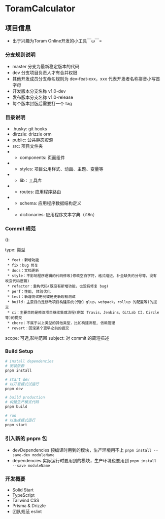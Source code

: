 # ToramCalculator

## 项目信息

- 出于兴趣为Toram Online开发的小工具￣ω￣=


### 分支规则说明

- master 分支为最新稳定版本的代码
- dev 分支项目负责人才有合并权限
- 其他开发成员分支命名规则为 dev-feat-xxx，xxx 代表开发者名称拼音小写首字母
- 开发版本分支名称 v1.0-dev
- 发布版本分支名称 v1.0-release
- 每个版本封版后需要打一个 tag

### 目录说明

- .husky: git hooks
- dirzzle: drizzle orm
- public: 公共静态资源
- src: 项目文件夹
- - components: 页面组件
- - styles: 项目公用样式、动画、主题、变量等
- - lib：工具库
- - routes: 应用程序路由
- - schema: 应用程序数据结构定义
- - dictionaries: 应用程序文本字典（i18n）

### Commit 规范

<type>(<scope>): <subject>

type: 类型

```
 * feat：新增功能
 * fix：bug 修复
 * docs：文档更新
 * style：不影响程序逻辑的代码修改(修改空白字符，格式缩进，补全缺失的分号等，没有改变代码逻辑)
 * refactor：重构代码(既没有新增功能，也没有修复 bug)
 * perf：性能, 体验优化
 * test：新增测试用例或是更新现有测试
 * build：主要目的是修改项目构建系统(例如 glup，webpack，rollup 的配置等)的提交
 * ci：主要目的是修改项目继续集成流程(例如 Travis，Jenkins，GitLab CI，Circle等)的提交
 * chore：不属于以上类型的其他类型，比如构建流程, 依赖管理
 * revert：回滚某个更早之前的提交
```

scope: 可选,影响范围
subject: 对 commit 的简短描述

### Build Setup

```bash
# install dependencies
# 安装依赖
pnpm install

# start dev
# 以开发模式试运行
pnpm dev

# build production
# 构建生产模式代码
pnpm build

# run
# 以生成模式运行
pnpm start
```

### 引入新的 pnpm 包

- devDependencies 预编译时用到的模块，生产环境用不上
  `pnpm install --save-dev moduleName`
- dependencies 实际运行时要用到的模块，生产环境也要用到
  `pnpm install --save moduleName`

### 开发概要

- Solid Start
- TypeScript
- Tailwind CSS
- Prisma & Drizzle
- 团队规范
  eslint
